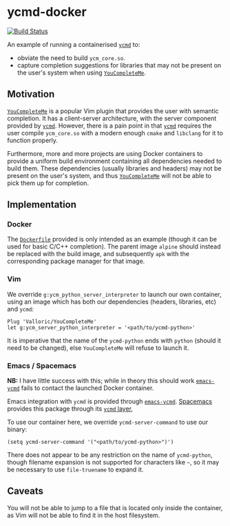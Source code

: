 # ycmd-docker

[![Build
Status](https://travis-ci.org/AlexandreCarlton/ycmd-docker.svg?branch=master)](https://travis-ci.org/AlexandreCarlton/ycmd-docker)

An example of running a containerised [`ycmd`](https://github.com/Valloric/ycmd) to:
 - obviate the need to build `ycm_core.so`.
 - capture completion suggestions for libraries that may not be present on the
   user's system when using [`YouCompleteMe`](https://github.com/Valloric/YouCompleteMe).

## Motivation

[`YouCompleteMe`](https://github.com/Valloric/YouCompleteMe) is a popular Vim
plugin that provides the user with semantic completion. It has a client-server
architecture, with the server component provided by [`ycmd`](https://github.com/Valloric/ycmd).
However, there is a pain point in that [`ycmd`](https://github.com/Valloric/ycmd)
requires the user compile `ycm_core.so` with a modern enough `cmake` and `libclang`
for it to function properly.

Furthermore, more and more projects are using Docker containers to provide a
uniform build environment containing all dependencies needed to build them.
These dependencies (usually libraries and headers) may not be present on the
user's system, and thus [`YouCompleteMe`](https://github.com/Valloric/YouCompleteMe)
will not be able to pick them up for completion.

## Implementation

### Docker

The [`Dockerfile`](Dockerfile) provided is only intended as an example (though
it can be used for basic C/C++ completion).
The parent image `alpine` should instead be replaced with the build image, and
subsequently `apk` with the corresponding package manager for that image.

### Vim

We override `g:ycm_python_server_interpreter` to launch our own container,
using an image which has both our dependencies (headers, libraries, etc) and
`ycmd`:

```vim
Plug 'Valloric/YouCompleteMe'
let g:ycm_server_python_interpreter = '<path/to/ycmd-python>'
```

It is imperative that the name of the `ycmd-python` ends with `python` (should it
need to be changed), else `YouCompleteMe` will refuse to launch it.

### Emacs / Spacemacs

**NB:** I have little success with this; while in theory this should work [`emacs-ycmd`](https://github.com/abingham/emacs-ycmd)
fails to contact the launched Docker container.

Emacs integration with `ycmd` is provided through [`emacs-ycmd`](https://github.com/abingham/emacs-ycmd).
[Spacemacs](http://spacemacs.org) provides this package through its [`ycmd` layer](https://github.com/syl20bnr/spacemacs/tree/master/layers/%2Btools/ycmd),

To use our container here, we override `ycmd-server-command` to use our binary:

```elisp
(setq ycmd-server-command '("<path/to/ycmd-python>")')
```

There does not appear to be any restriction on the name of `ycmd-python`,
though filename expansion is not supported for characters like `~`, so it may
be necessary to use `file-truename` to expand it.

## Caveats

You will not be able to jump to a file that is located only inside the
container, as Vim will not be able to find it in the host filesystem.
